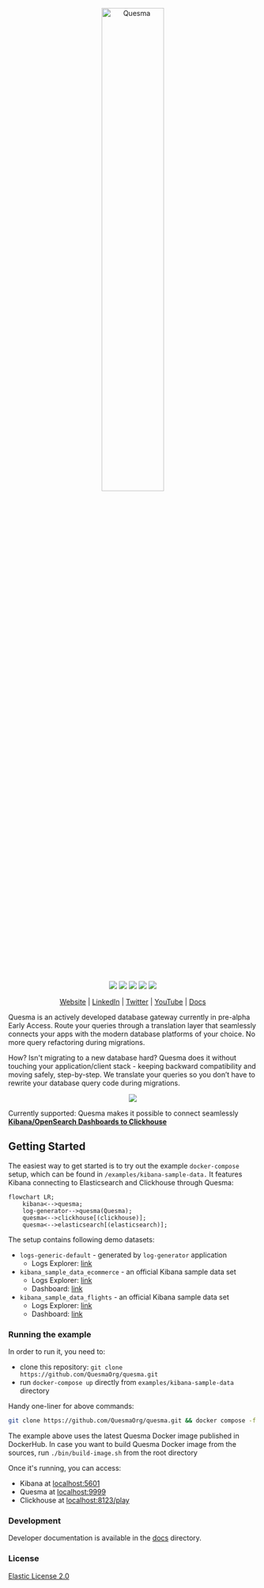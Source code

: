 <p align="center">
<a href="https://www.quesma.com"><img alt="Quesma" src="https://github.com/QuesmaOrg/quesma/assets/150345712/2f05a9d6-1b50-4bf5-ba8a-4370e77ae797" width="50%"></a>
</p>

<p align="center">
<a href="https://github.com/QuesmaOrg/quesma/actions/workflows/pipeline.yml"><img src="https://github.com/QuesmaOrg/quesma/actions/workflows/pipeline.yml/badge.svg"></a>
<a href="https://img.shields.io/github/v/release/QuesmaOrg/quesma"><img src="https://img.shields.io/github/v/release/QuesmaOrg/quesma"></a>
<a href=""><img src="https://img.shields.io/badge/golang-1.23.2-blue" /></a>
<a href=""><img src="https://img.shields.io/badge/License-Elastic_License_2.0-lightgrey" /></a>
<a href="https://goreportcard.com/report/github.com/QuesmaOrg/quesma"><img src="https://goreportcard.com/badge/github.com/QuesmaOrg/quesma" /></a>
</p>

<p align="center">
<a href="https://www.quesma.com">Website</a> | 
<a href="https://www.linkedin.com/company/quesma">LinkedIn</a> | 
<a href="https://twitter.com/QuesmaOrg">Twitter</a> | 
<a href="https://www.youtube.com/@QuesmaOrg">YouTube</a> | 
<a href="https://docs.quesma.com/eap-docs">Docs</a>
</p>

Quesma is an actively developed database gateway currently in pre-alpha Early Access. Route your queries through a translation layer that seamlessly connects your apps with the modern database platforms of your choice. No more query refactoring during migrations.

How? Isn't migrating to a new database hard? Quesma does it without touching your application/client stack - keeping backward compatibility and moving safely, step-by-step. We translate your queries so you don’t have to rewrite your database query code during migrations.

<p align="center">
<a href=""><img src="https://github.com/user-attachments/assets/2dd08bb9-81cc-4f20-8170-4a3e479f35e2" /></a>
</p>


Currently supported: Quesma makes it possible to connect seamlessly [**Kibana/OpenSearch Dashboards to Clickhouse**](https://quesma.com/quesma-for-elk)

## Getting Started

The easiest way to get started is to try out the example `docker-compose` setup, which can be found in `/examples/kibana-sample-data.` It features Kibana connecting to Elasticsearch and Clickhouse through Quesma:

```mermaid
flowchart LR;
    kibana<-->quesma;
    log-generator-->quesma(Quesma);
    quesma<-->clickhouse[(clickhouse)];
    quesma<-->elasticsearch[(elasticsearch)];
```

The setup contains following demo datasets:
- `logs-generic-default` - generated by `log-generator` application
    - Logs Explorer: [link](http://localhost:5601/app/observability-log-explorer)
- `kibana_sample_data_ecommerce` - an official Kibana sample data set
    - Logs Explorer: [link](<http://localhost:5601/app/discover#/?_a=(columns:!(),filters:!(),index:ff959d40-b880-11e8-a6d9-e546fe2bba5f,interval:auto,query:(language:kuery,query:''),sort:!(!(order_date,desc)))&_g=(filters:!(),refreshInterval:(pause:!t,value:60000),time:(from:now-30d%2Fd,to:now))>)
    - Dashboard: [link](<http://localhost:5601/app/dashboards#/view/722b74f0-b882-11e8-a6d9-e546fe2bba5f?_g=(filters:!(),refreshInterval:(pause:!t,value:0),time:(from:now-7d,to:now))>)
- `kibana_sample_data_flights` - an official Kibana sample data set
    - Logs Explorer: [link](<http://localhost:5601/app/discover#/?_a=(columns:!(),filters:!(),index:d3d7af60-4c81-11e8-b3d7-01146121b73d,interval:auto,query:(language:kuery,query:''),sort:!(!(timestamp,desc)))&_g=(filters:!(),refreshInterval:(pause:!t,value:60000),time:(from:now-30d%2Fd,to:now))>)
    - Dashboard: [link](<http://localhost:5601/app/dashboards#/view/7adfa750-4c81-11e8-b3d7-01146121b73d?_g=(filters:!(),refreshInterval:(pause:!t,value:0),time:(from:now-7d,to:now))>)

### Running the example
In order to run it, you need to:
- clone this repository: `git clone https://github.com/QuesmaOrg/quesma.git`
- run `docker-compose up` directly from `examples/kibana-sample-data` directory

Handy one-liner for above commands:
```bash
git clone https://github.com/QuesmaOrg/quesma.git && docker compose -f quesma/examples/kibana-sample-data/docker-compose.yml up
```

The example above uses the latest Quesma Docker image published in DockerHub. In case you want to build Quesma Docker image from the sources, run `./bin/build-image.sh` from the root directory



Once it's running, you can access:
- Kibana at [localhost:5601](http://localhost:5601/)
- Quesma at [localhost:9999](http://localhost:9999/)
- Clickhouse at [localhost:8123/play](http://localhost:8123/play)

### Development

Developer documentation is available in the [docs](docs/dev/DEVELOPMENT.MD) directory.

### License
[Elastic License 2.0](https://github.com/QuesmaOrg/quesma/blob/main/LICENSE.MD)
